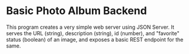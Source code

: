# Basic Photo Album Backend

This program creates a very simple web server using JSON Server. It serves the URL (string), description (string), id (number), and "favorite" status (boolean) of an image, and exposes a basic REST endpoint for the same.
